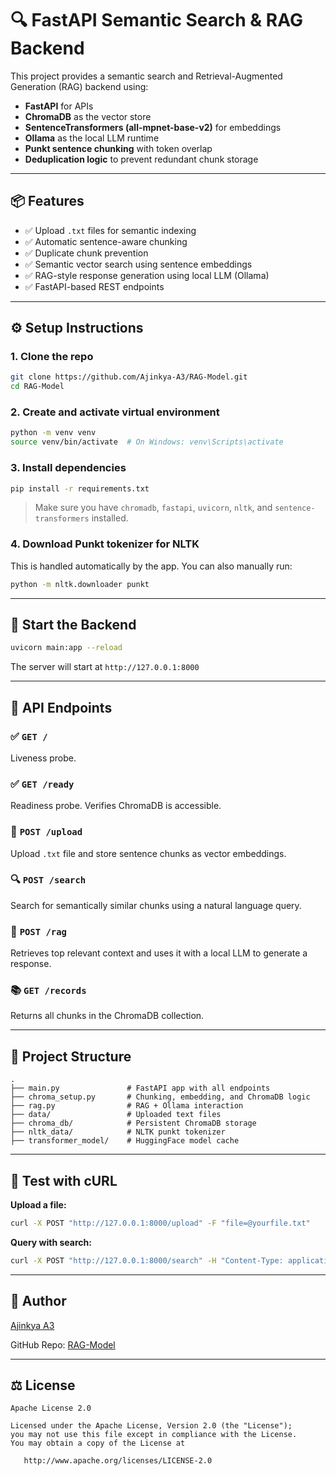 # 🔍 FastAPI Semantic Search & RAG Backend

This project provides a semantic search and Retrieval-Augmented Generation (RAG) backend using:

- **FastAPI** for APIs  
- **ChromaDB** as the vector store  
- **SentenceTransformers (all-mpnet-base-v2)** for embeddings  
- **Ollama** as the local LLM runtime  
- **Punkt sentence chunking** with token overlap  
- **Deduplication logic** to prevent redundant chunk storage

---

## 📦 Features

- ✅ Upload `.txt` files for semantic indexing
- ✅ Automatic sentence-aware chunking
- ✅ Duplicate chunk prevention
- ✅ Semantic vector search using sentence embeddings
- ✅ RAG-style response generation using local LLM (Ollama)
- ✅ FastAPI-based REST endpoints

---

## ⚙️ Setup Instructions

### 1. Clone the repo

```bash
git clone https://github.com/Ajinkya-A3/RAG-Model.git
cd RAG-Model
```

### 2. Create and activate virtual environment

```bash
python -m venv venv
source venv/bin/activate  # On Windows: venv\Scripts\activate
```

### 3. Install dependencies

```bash
pip install -r requirements.txt
```

> Make sure you have `chromadb`, `fastapi`, `uvicorn`, `nltk`, and `sentence-transformers` installed.

### 4. Download Punkt tokenizer for NLTK

This is handled automatically by the app. You can also manually run:

```bash
python -m nltk.downloader punkt
```

---

## 🚀 Start the Backend

```bash
uvicorn main:app --reload
```

The server will start at `http://127.0.0.1:8000`

---

## 🧪 API Endpoints

### ✅ `GET /`
Liveness probe.

### ✅ `GET /ready`
Readiness probe. Verifies ChromaDB is accessible.

### 📄 `POST /upload`
Upload `.txt` file and store sentence chunks as vector embeddings.

### 🔍 `POST /search`
Search for semantically similar chunks using a natural language query.

### 💬 `POST /rag`
Retrieves top relevant context and uses it with a local LLM to generate a response.

### 📚 `GET /records`
Returns all chunks in the ChromaDB collection.

---

## 📁 Project Structure

```
.
├── main.py               # FastAPI app with all endpoints
├── chroma_setup.py       # Chunking, embedding, and ChromaDB logic
├── rag.py                # RAG + Ollama interaction
├── data/                 # Uploaded text files
├── chroma_db/            # Persistent ChromaDB storage
├── nltk_data/            # NLTK punkt tokenizer
├── transformer_model/    # HuggingFace model cache
```

---

## 🧪 Test with cURL

**Upload a file:**
```bash
curl -X POST "http://127.0.0.1:8000/upload" -F "file=@yourfile.txt"
```

**Query with search:**
```bash
curl -X POST "http://127.0.0.1:8000/search" -H "Content-Type: application/json" -d '{"prompt": "What is a Kubernetes probe?"}'
```

---

## 👤 Author

[Ajinkya A3](https://github.com/Ajinkya-A3)

GitHub Repo: [RAG-Model](https://github.com/Ajinkya-A3/RAG-Model/blob/main/app/main.py)

---

## ⚖️ License

```
Apache License 2.0

Licensed under the Apache License, Version 2.0 (the "License");
you may not use this file except in compliance with the License.
You may obtain a copy of the License at

   http://www.apache.org/licenses/LICENSE-2.0
```